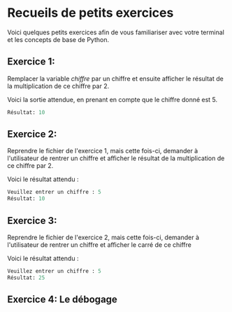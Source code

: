 # Recueils de petits exercices 
Voici quelques petits exercices afin de vous familiariser avec 
votre terminal et les concepts de base de Python. 



## Exercice 1: 
Remplacer la variable *chiffre* par un chiffre et ensuite afficher le résultat de la multiplication de ce chiffre par 2.

Voici la sortie attendue, en prenant en compte que le chiffre donné est 5.
```python
Résultat: 10
```

## Exercice 2: 
Reprendre le fichier de l'exercice 1, mais cette fois-ci, demander à l'utilisateur de rentrer un chiffre et afficher le résultat de la multiplication de ce chiffre par 2.

Voici le résultat attendu : 
```python
Veuillez entrer un chiffre : 5
Résultat: 10
```


## Exercice 3:
Reprendre le fichier de l'exercice 2, mais cette fois-ci, demander à l'utilisateur de rentrer un chiffre et afficher le carré de ce chiffre

Voici le résultat attendu : 
```python
Veuillez entrer un chiffre : 5
Résultat: 25
```

## Exercice 4: Le débogage

